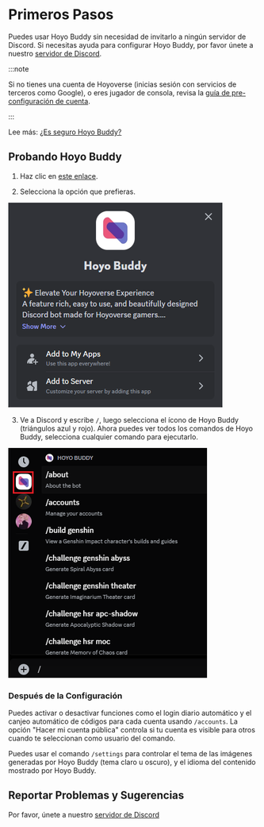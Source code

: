 # Primeros Pasos

Puedes usar Hoyo Buddy sin necesidad de invitarlo a ningún servidor de Discord. Si necesitas ayuda para configurar Hoyo Buddy, por favor únete a nuestro [servidor de Discord](https://link.seria.moe/hb-dc).

:::note

Si no tienes una cuenta de Hoyoverse (inicias sesión con servicios de terceros como Google), o eres jugador de consola, revisa la [guía de pre-configuración de cuenta](./Before-Start.md).

:::

Lee más: [¿Es seguro Hoyo Buddy?](./Account-Security.md)

## Probando Hoyo Buddy

1. Haz clic en [este enlace](https://one.hb.seria.moe/install).

2. Selecciona la opción que prefieras.

<p></p>

![Pantalla para agregar la aplicación a Discord](../../../../src/assets/images/378049955-0c3d09cb-a72a-44bf-b02a-a33869c90ba1.png)

<p></p>

3. Ve a Discord y escribe `/`, luego selecciona el ícono de Hoyo Buddy (triángulos azul y rojo). Ahora puedes ver todos los comandos de Hoyo Buddy, selecciona cualquier comando para ejecutarlo.

<p></p>

![Pantalla de comandos Slash](../../../../src/assets/images/392196104-6960be6c-8b51-49fd-93ae-bad4dad6822b.png)

### Después de la Configuración

Puedes activar o desactivar funciones como el login diario automático y el canjeo automático de códigos para cada cuenta usando `/accounts`.
La opción "Hacer mi cuenta pública" controla si tu cuenta es visible para otros cuando te seleccionan como usuario del comando.

Puedes usar el comando `/settings` para controlar el tema de las imágenes generadas por Hoyo Buddy (tema claro u oscuro), y el idioma del contenido mostrado por Hoyo Buddy.

## Reportar Problemas y Sugerencias

Por favor, únete a nuestro [servidor de Discord](https://link.seria.moe/hb-dc)
